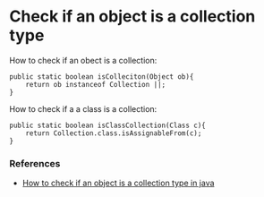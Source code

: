 # Check if an object is a collection type

How to check if an obect is a collection:
```
public static boolean isColleciton(Object ob){
	return ob instanceof Collection ||;
}
```

How to check if a a class is a collection:

```
public static boolean isClassCollection(Class c){
	return Collection.class.isAssignableFrom(c);
}
```

### References
- [How to check if an object is a collection type in java](https://stackoverflow.com/questions/2651632/how-to-check-if-an-object-is-a-collection-type-in-java)
